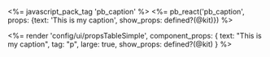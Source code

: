 <%= javascript_pack_tag 'pb_caption' %>
<%= pb_react('pb_caption', props: {text: 'This is my caption', show_props: defined?(@kit)}) %>

<%= render 'config/ui/propsTableSimple',
    component_props: {
        text: "This is my caption",
        tag: "p",
        large: true,
        show_props: defined?(@kit) } %>
